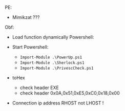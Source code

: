 
PE:
- Mimikzat ??? 

Obf:
- Load function dynamically 
Powershell:
- Start Powershell:
  - `Import-Module .\PowerUp.ps1`
  - `Import-Module .\Sherlock.ps1`
  - `Import-Module .\PrivescCheck.ps1`
- toHex 
  - check header EXE
  - check header 0x0A,0x51,0xE5,0xC0,0x18,0x00
  
- Connection ip address RHOST not LHOST !